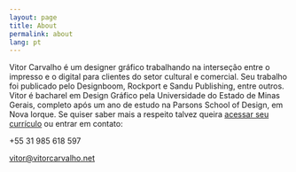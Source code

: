 ```yaml
---
layout: page
title: About
permalink: about
lang: pt
---
```

           
Vitor Carvalho é um designer gráfico trabalhando na interseção entre o impresso e o digital para clientes do setor cultural e comercial. Seu trabalho foi publicado pelo Designboom, Rockport e Sandu Publishing, entre outros. Vitor é bacharel em Design Gráfico pela Universidade do Estado de Minas Gerais, completo após um ano de estudo na Parsons School of Design, em Nova Iorque. Se quiser saber mais a respeito talvez queira <a href="{{ site.url}}/files/vitor-resume-pt.pdf" title="Download Resume" target="_blank">acessar seu currículo</a> ou entrar em contato:

+55 31 985 618 597

<a href="mailto:vitor@vitorcarvalho.net">vitor@vitorcarvalho.net</a>